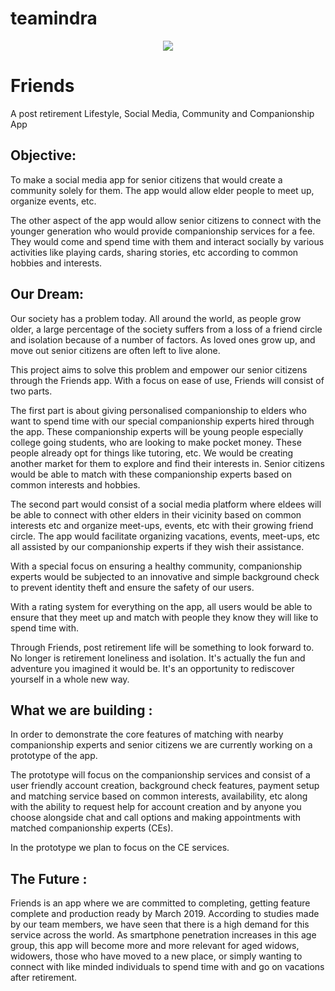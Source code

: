 # teamindra

<div align="center">
  <img src="https://imgur.com/TNlJ3Bu.png">
</div>


# Friends
A post retirement Lifestyle, Social Media, Community and Companionship App

## Objective:

To make a social media app for senior citizens that would create a community solely for them. The app would allow elder people to meet up, organize events, etc.

The other aspect of the app would allow senior citizens to connect with the younger generation who would provide companionship services for a fee. They would come and spend time with them and interact socially by various activities like playing cards, sharing stories, etc according to common hobbies and interests.

## Our Dream:

Our society has a problem today. All around the world, as people grow older, a large percentage of the society suffers from a loss of a friend circle and isolation because of a number of factors. As loved ones grow up, and move out senior citizens are often left to live alone.

This project aims to solve this problem and empower our senior citizens through the Friends app. With a focus on ease of use, Friends will consist of two parts.

The first part is about giving personalised companionship to elders who want to spend time with our special companionship experts hired through the app. These companionship experts will be young people especially college going students, who are looking to make pocket money. These people already opt for things like tutoring, etc. We would be creating another market for them to explore and find their interests in. Senior citizens would be able to match with these companionship experts based on common interests and hobbies.

The second part would consist of a social media platform where eldees will be able to connect with other elders in their vicinity based on common interests etc and organize meet-ups, events, etc with their growing friend circle. The app would facilitate organizing vacations, events, meet-ups, etc all assisted by our companionship experts if they wish their assistance.

With a special focus on ensuring a healthy community, companionship experts would be subjected to an innovative and simple background check to prevent identity theft and ensure the safety of our users.

With a rating system for everything on the app, all users would be able to ensure that they meet up and match with people they know they will like to spend time with.

Through Friends, post retirement life will be something to look forward to. No longer is retirement loneliness and isolation. It's actually the fun and adventure you imagined it would be. It's an opportunity to rediscover yourself in a whole new way.

## What we are building :

In order to demonstrate the core features of matching with nearby companionship experts and senior citizens we are currently working on a prototype of the app.

The prototype will focus on the companionship services and consist of a user friendly account creation, background check features, payment setup and matching service based on common interests, availability, etc along with the ability to request help for account creation and by anyone you choose alongside chat and call options and making appointments with matched companionship experts (CEs).

In the prototype we plan to focus on the CE services.

## The Future :

Friends is an app where we are committed to completing, getting feature complete and production ready by March 2019. According to studies made by our team members, we have seen that there is a high demand for this service across the world. As smartphone penetration increases in this age group, this app will become more and more relevant for aged widows, widowers, those who have moved to a new place, or simply wanting to connect with like minded individuals to spend time with and go on vacations after retirement.
